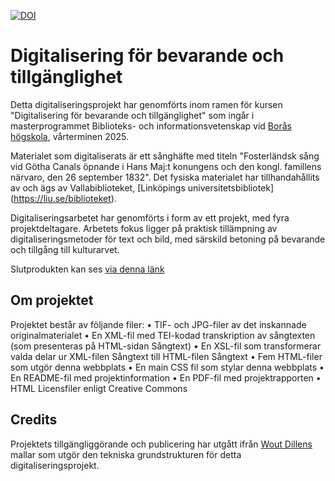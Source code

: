 [![DOI](https://zenodo.org/badge/471756787.svg)](https://zenodo.org/badge/latestdoi/471756787)

# Digitalisering för bevarande och tillgänglighet

Detta digitaliseringsprojekt har genomförts inom ramen för kursen "Digitalisering för bevarande och tillgänglighet" som ingår i masterprogrammet Biblioteks- och informationsvetenskap vid [Borås högskola](https://www.hb.se/), vårterminen 2025. 

Materialet som digitaliserats är ett sånghäfte med titeln "Fosterländsk sång vid Götha Canals öpnande i Hans Maj:t konungens och den kongl. famillens närvaro, den 26 september 1832". Det fysiska materialet har tillhandahållits av och ägs av Vallabiblioteket, [Linköpings universitetsbibliotek] (https://liu.se/biblioteket). 

Digitaliseringsarbetet har genomförts i form av ett projekt, med fyra projektdeltagare. Arbetets fokus ligger på praktisk tillämpning av digitaliseringsmetoder för text och bild, med särskild betoning på bevarande och tillgång till kulturarvet.

Slutprodukten kan ses [via denna länk](https://magdaat.github.io/Fosterlandsksang/)

## Om projektet
Projektet består av följande filer: 
•	TIF- och JPG-filer av det inskannade originalmaterialet
•	En XML-fil med TEI-kodad transkription av sångtexten (som presenteras på HTML-sidan Sångtext)
•	En XSL-fil som transformerar valda delar ur XML-filen Sångtext till HTML-filen Sångtext
•	Fem HTML-filer som utgör denna webbplats
•	En main CSS fil som stylar denna webbplats
•	En README-fil med projektinformation
•	En PDF-fil med projektrapporten
•	HTML Licensfiler enligt Creative Commons

## Credits
Projektets tillgängliggörande och publicering har utgått ifrån [Wout Dillens](https://github.com/WoutDLN) mallar som utgör den tekniska grundstrukturen för detta digitaliseringsprojekt.
